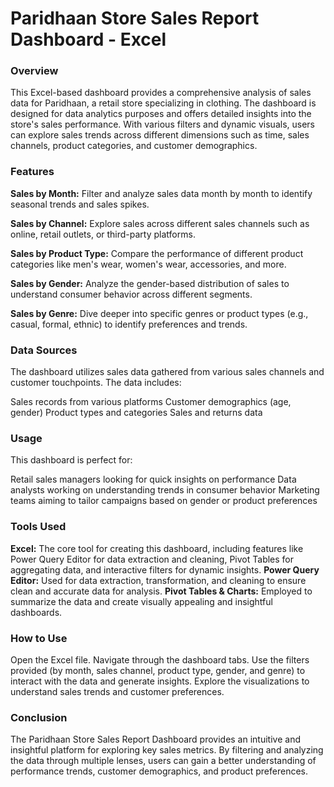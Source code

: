 # Paridhaan Store Sales Report Dashboard - Excel
### Overview
This Excel-based dashboard provides a comprehensive analysis of sales data for Paridhaan, a retail store specializing in clothing. The dashboard is designed for data analytics purposes and offers detailed insights into the store's sales performance. With various filters and dynamic visuals, users can explore sales trends across different dimensions such as time, sales channels, product categories, and customer demographics.

### Features
**Sales by Month:** Filter and analyze sales data month by month to identify seasonal trends and sales spikes.

**Sales by Channel:** Explore sales across different sales channels such as online, retail outlets, or third-party platforms.

**Sales by Product Type:** Compare the performance of different product categories like men's wear, women's wear, accessories, and more.

**Sales by Gender:** Analyze the gender-based distribution of sales to understand consumer behavior across different segments.

**Sales by Genre:** Dive deeper into specific genres or product types (e.g., casual, formal, ethnic) to identify preferences and trends.

### Data Sources
The dashboard utilizes sales data gathered from various sales channels and customer touchpoints. The data includes:

Sales records from various platforms
Customer demographics (age, gender)
Product types and categories
Sales and returns data
### Usage
This dashboard is perfect for:

Retail sales managers looking for quick insights on performance
Data analysts working on understanding trends in consumer behavior
Marketing teams aiming to tailor campaigns based on gender or product preferences

### Tools Used
**Excel:** The core tool for creating this dashboard, including features like Power Query Editor for data extraction and cleaning, Pivot Tables for aggregating data, and interactive filters for dynamic insights.
**Power Query Editor:** Used for data extraction, transformation, and cleaning to ensure clean and accurate data for analysis.
**Pivot Tables & Charts:** Employed to summarize the data and create visually appealing and insightful dashboards.
### How to Use
Open the Excel file.
Navigate through the dashboard tabs.
Use the filters provided (by month, sales channel, product type, gender, and genre) to interact with the data and generate insights.
Explore the visualizations to understand sales trends and customer preferences.
### Conclusion
The Paridhaan Store Sales Report Dashboard provides an intuitive and insightful platform for exploring key sales metrics. By filtering and analyzing the data through multiple lenses, users can gain a better understanding of performance trends, customer demographics, and product preferences.


